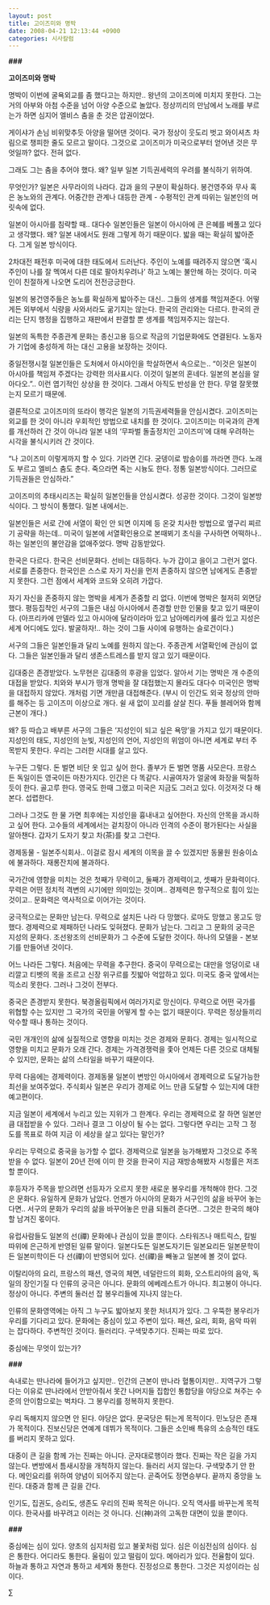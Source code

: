 ```yaml
---
layout: post
title: 고이즈미와 명박
date: 2008-04-21 12:13:44 +0900
categories: 시사칼럼
---
```

**###**

**고이즈미와 명박**

명박이 이번에 굴욕외교를 좀 했다고는 하지만.. 왕년의 고이즈미에 미치지 못한다. 그는 거의 아부와 아첨 수준을 넘어 아양 수준으로 놀았다. 정상끼리의 만남에서 노래를 부르는가 하면 심지어 엘비스 춤을 춘 것은 압권이었다. 

게이샤가 손님 비위맞추듯 아양을 떨어댄 것이다. 국가 정상이 웃도리 벗고 와이셔츠 차림으로 챙피한 줄도 모르고 말이다. 그것으로 고이즈미가 미국으로부터 얻어낸 것은 무엇일까? 없다. 전혀 없다. 

그래도 그는 춤을 추어야 했다. 왜? 일부 일본 기득권세력의 우려를 불식하기 위하여. 

무엇인가? 일본은 사무라이의 나라다. 갑과 을의 구분이 확실하다. 봉건영주와 무사 혹은 농노와의 관계다. 어중간한 관계나 대등한 관계 - 수평적인 관계 따위는 일본인의 머릿속에 없다. 

일본이 아시아를 침략할 때.. 대다수 일본인들은 일본이 아시아에 큰 은혜를 베풀고 있다고 생각했다. 왜? 일본 내에서도 원래 그렇게 하기 때문이다. 밟을 때는 확실히 밟아준다. 그게 일본 방식이다. 

2차대전 패전후 미국에 대한 태도에서 드러난다. 주인이 노예를 때려주지 않으면 ‘혹시 주인이 나를 잘 멕여서 다른 데로 팔아치우려나’ 하고 노예는 불안해 하는 것이다. 미국인이 친절하게 나오면 도리어 전전긍긍한다. 

일본의 봉건영주들은 농노를 확실하게 밟아주는 대신.. 그들의 생계를 책임져준다. 어떻게든 외부에서 식량을 사와서라도 굶기지는 않는다. 한국의 관리와는 다르다. 한국의 관리는 단지 행정을 집행하고 재판에서 판결할 뿐 생계를 책임져주지는 않는다. 

일본의 독특한 주종관계 문화는 종신고용 등으로 작금의 기업문화에도 연결된다. 노동자가 기업에 충성하게 하는 대신 고용을 보장하는 것이다. 

중일전쟁시절 일본인들은 도처에서 아시아인을 학살하면서 속으로는.. “이것은 일본이 아시아를 책임져 주겠다는 강력한 의사표시다. 이것이 일본의 혼네다. 일본의 본심을 알아다오.”.. 이런 엽기적인 상상을 한 것이다. 그래서 아직도 반성을 안 한다. 무얼 잘못했는지 모르기 때문에. 

결론적으로 고이즈미의 또라이 행각은 일본의 기득권세력들을 안심시켰다. 고이즈미는 외교를 한 것이 아니라 우회적인 방법으로 내치를 한 것이다. 고이즈미는 미국과의 관계를 개선하러 간 것이 아니라 일본 내의 ‘무파벌 돌출정치인 고이즈미’에 대해 우려하는 시각을 불식시키러 간 것이다.

“나 고이즈미 이렇게까지 할 수 있다. 기라면 긴다. 궁뎅이로 밤송이를 까라면 깐다. 노래도 부르고 엘비스 춤도 춘다. 죽으라면 죽는 시늉도 한다. 정통 일본방식이다. 그러므로 기득권들은 안심하라.”

고이즈미의 추태시리즈는 확실히 일본인들을 안심시켰다. 성공한 것이다. 그것이 일본방식이다. 그 방식이 통했다. 일본 내에서는. 

일본인들은 서로 간에 서열이 확인 안 되면 이지메 등 온갖 치사한 방법으로 옆구리 찌르기 공략을 하는데.. 미국이 일본에 서열확인용으로 본때뵈기 초식을 구사하면 어떡하나.. 하는 일본인의 불안감을 없애주었다. 명박 감동받았다. 

한국은 다르다. 한국은 선비문화다. 선비는 대등하다. 누가 갑이고 을이고 그런거 없다. 서로를 존중한다. 한국인은 스스로 자기 자신을 먼저 존중하지 않으면 남에게도 존중받지 못한다. 그런 점에서 세계와 코드와 오히려 가깝다. 

자기 자신을 존중하지 않는 명박을 세계가 존중할 리 없다. 이번에 명박은 철저히 외면당했다. 평등집착인 서구의 그들은 내심 아시아에서 존경할 만한 인물을 찾고 있기 때문이다. (아프리카에 만델라 있고 아시아에 달라이라마 있고 남아메리카에 룰라 있고 지성은 세계 어디에도 있다. 발굴하자!.. 하는 것이 그들 사이에 유행하는 슬로건이다.) 

서구의 그들은 일본인들과 달리 노예를 원하지 않는다. 주종관계 서열확인에 관심이 없다. 그들은 일본인들과 달리 생존스트레스를 받지 않고 있기 때문이다.

김대중은 존경받았다. 노무현은 김대중의 후광을 입었다. 알아서 기는 명박은 개 수준의 대접을 받았다. 치와와 부시가 떵개 명박을 잘 대접했는지 몰라도 대다수 미국인은 명박을 대접하지 않았다. 개처럼 기면 개만큼 대접해준다. (부시 이 인간도 외국 정상의 안마를 해주는 등 고이즈미 이상으로 개다. 쉴 새 없이 꼬리를 살살 친다. 푸들 블레어와 함께 근본이 개다.)

왜? 등 따습고 배부른 서구의 그들은 ‘지성인이 되고 싶은 욕망’을 가지고 있기 때문이다. 지성인의 태도, 지성인의 눈빛, 지성인의 언어, 지성인의 위엄이 아니면 세계로 부터 주목받지 못한다. 우리는 그러한 시대를 살고 있다. 

누구든 그렇다. 돈 벌면 비단 옷 입고 싶어 한다. 졸부가 돈 벌면 명품 사모은다. 프랑스든 독일이든 영국이든 마찬가지다. 인간은 다 똑같다. 시골여자가 얼굴에 화장을 떡칠하듯이 한다. 골고루 한다. 영국도 한때 그랬고 미국은 지금도 그러고 있다. 이것저것 다 해 본다. 섭렵한다. 

그러나 그것도 한 물 가면 최후에는 지성인을 흉내내고 싶어한다. 자신의 안목을 과시하고 싶어 한다. 고수들의 세계에서는 겉치장이 아니라 인격의 수준이 평가된다는 사실을 알아챈다. 갑자기 도자기 찾고 차(茶)를 찾고 그런다. 

경제동물 - 일본주식회사.. 이걸로 잠시 세계의 이목을 끌 수 있겠지만 동물원 원숭이쇼에 불과하다. 재롱잔치에 불과하다. 

국가간에 영향을 미치는 것은 첫째가 무력이고, 둘째가 경제력이고, 셋째가 문화력이다. 무력은 어떤 정치적 격변의 시기에만 의미있는 것이며.. 경제력은 항구적으로 힘이 있는 것이고.. 문화력은 역사적으로 이어가는 것이다. 

궁극적으로는 문화만 남는다. 무력으로 설치든 나라 다 망했다. 로마도 망했고 몽고도 망했다. 경제력으로 제패하던 나라도 잊혀졌다. 문화가 남는다. 그리고 그 문화의 궁극은 지성의 문화다. 조선왕조의 선비문화가 그 수준에 도달한 것이다. 하나의 모델을 - 본보기를 만들어낸 것이다. 

어느 나라든 그렇다. 처음에는 무력을 추구한다. 중국이 무력으로는 대만을 엉덩이로 내리깔고 티벳의 목을 조르고 신장 위구르를 짓밟아 억압하고 있다. 미국도 중국 앞에서는 끽소리 못한다. 그러나 그것이 전부다. 

중국은 존경받지 못한다. 북경올림픽에서 여러가지로 망신이다. 무력으로 어떤 국가를 위협할 수는 있지만 그 국가의 국민을 어떻게 할 수는 없기 때문이다. 무력은 정상들끼리 악수할 때나 통하는 것이다. 

국민 개개인의 삶에 실질적으로 영향을 미치는 것은 경제와 문화다. 경제는 일시적으로 영향을 미치고 문화가 오래 간다. 경제는 가격경쟁력을 좇아 언제든 다른 것으로 대체될 수 있지만, 문화는 삶의 스타일을 바꾸기 때문이다. 

무력 다음에는 경제력이다. 경제동물 일본이 변방인 아시아에서 경제력으로 도달가능한 최선을 보여주었다. 주식회사 일본은 우리가 경제로 어느 만큼 도달할 수 있는지에 대한 예고편이다. 

지금 일본이 세계에서 누리고 있는 지위가 그 한계다. 우리는 경제력으로 잘 하면 일본만큼 대접받을 수 있다. 그러나 결코 그 이상이 될 수는 없다. 그렇다면 우리는 고작 그 정도를 목표로 하여 지금 이 세상을 살고 있다는 말인가? 

우리는 무력으로 중국을 능가할 수 없다. 경제력으로 일본을 능가해봤자 그것으로 주목받을 수 없다. 일본이 20년 전에 이미 한 것을 한국이 지금 재방송해봤자 시청률은 저조할 뿐이다. 

후등자가 주목을 받으려면 선등자가 오르지 못한 새로운 봉우리를 개척해야 한다. 그것은 문화다. 유일하게 문화가 남았다. 언젠가 아시아의 문화가 서구인의 삶을 바꾸어 놓는다면.. 서구의 문화가 우리의 삶을 바꾸어놓은 만큼 되돌려 준다면.. 그것은 한국의 해야할 남겨진 몫이다. 

유럽사람들도 일본의 선(禪) 문화에나 관심이 있을 뿐이다. 스타워즈나 매트릭스, 킬빌 따위에 은근하게 반영된 일류 말이다. 일본다도든 일본도자기든 일본요리든 일본문학이든 일본미학이든 다 선(禪)이 반영되어 있다. 선(禪)을 빼놓고 일본에 볼 것이 없다. 

이탈리아의 요리, 프랑스의 패션, 영국의 체면, 네덜란드의 회화, 오스트리아의 음악, 독일의 장인기질 다 인류의 궁극은 아니다. 문화의 에베레스트가 아니다. 최고봉이 아니다. 정상이 아니다. 주변의 둘러선 잡 봉우리들에 지나지 않는다. 

인류의 문화영역에는 아직 그 누구도 밟아보지 못한 처녀지가 있다. 그 우뚝한 봉우리가 우리를 기다리고 있다. 문화에는 중심이 있고 주변이 있다. 패션, 요리, 회화, 음악 따위는 잡다하다. 주변적인 것이다. 들러리다. 구색맞추기다. 진짜는 따로 있다. 

중심에는 무엇이 있는가? 

**###**

속내로는 딴나라에 들어가고 싶지만.. 인간의 근본이 딴나라 혈통이지만.. 지역구가 그렇다는 이유로 딴나라에서 안받아줘서 못간 나머지들 집합인 통합당을 야당으로 쳐주는 수준의 안이함으로는 벅차다. 그 봉우리를 정복하지 못한다. 

우리 독해지지 않으면 안 된다. 야당은 없다. 문국당은 튀는게 목적이다. 민노당은 존재가 목적이다. 진보신당은 연예계 데뷔가 목적이다. 그들은 소인배 특유의 소승적인 태도를 버리지 못하고 있다. 

대중이 큰 길을 함께 가는 진짜는 아니다. 군자대로행이라 했다. 진짜는 작은 길을 가지 않는다. 변방에서 틈새시장을 개척하지 않는다. 들러리 서지 않는다. 구색맞추기 안 한다. 메인요리를 위하여 양념이 되어주지 않는다. 곧죽어도 정면승부다. 끝까지 중앙을 노린다. 대중과 함께 큰 길을 간다. 

인기도, 집권도, 승리도, 생존도 우리의 진짜 목적은 아니다. 오직 역사를 바꾸는게 목적이다. 한국사를 바꾸려고 이러는 것 아니다. 신(神)과의 고독한 대면이 있을 뿐이다. 

**\###** 

중심에는 심이 있다. 양초의 심지처럼 있고 불꽃처럼 있다. 심은 이심전심의 심이다. 심은 통한다. 어디라도 통한다. 울림이 있고 떨림이 있다. 메아리가 있다. 전율함이 있다. 하늘과 통하고 자연과 통하고 세계와 통한다. 진정성으로 통한다. 그것은 지성이라는 심이다. 



∑